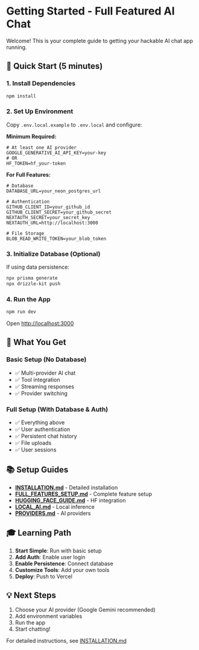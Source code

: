 # Getting Started - Full Featured AI Chat

Welcome! This is your complete guide to getting your hackable AI chat app running.

## 🎯 Quick Start (5 minutes)

### 1. Install Dependencies

```bash
npm install
```

### 2. Set Up Environment

Copy `.env.local.example` to `.env.local` and configure:

**Minimum Required:**
```env
# At least one AI provider
GOOGLE_GENERATIVE_AI_API_KEY=your-key
# OR
HF_TOKEN=hf_your-token
```

**For Full Features:**
```env
# Database
DATABASE_URL=your_neon_postgres_url

# Authentication
GITHUB_CLIENT_ID=your_github_id
GITHUB_CLIENT_SECRET=your_github_secret
NEXTAUTH_SECRET=your_secret_key
NEXTAUTH_URL=http://localhost:3000

# File Storage
BLOB_READ_WRITE_TOKEN=your_blob_token
```

### 3. Initialize Database (Optional)

If using data persistence:

```bash
npx prisma generate
npx drizzle-kit push
```

### 4. Run the App

```bash
npm run dev
```

Open [http://localhost:3000](http://localhost:3000)

## 🚀 What You Get

### Basic Setup (No Database)
- ✅ Multi-provider AI chat
- ✅ Tool integration
- ✅ Streaming responses
- ✅ Provider switching

### Full Setup (With Database & Auth)
- ✅ Everything above
- ✅ User authentication
- ✅ Persistent chat history
- ✅ File uploads
- ✅ User sessions

## 📚 Setup Guides

- **[INSTALLATION.md](INSTALLATION.md)** - Detailed installation
- **[FULL_FEATURES_SETUP.md](FULL_FEATURES_SETUP.md)** - Complete feature setup
- **[HUGGING_FACE_GUIDE.md](HUGGING_FACE_GUIDE.md)** - HF integration
- **[LOCAL_AI.md](LOCAL_AI.md)** - Local inference
- **[PROVIDERS.md](PROVIDERS.md)** - AI providers

## 🎓 Learning Path

1. **Start Simple**: Run with basic setup
2. **Add Auth**: Enable user login
3. **Enable Persistence**: Connect database
4. **Customize Tools**: Add your own tools
5. **Deploy**: Push to Vercel

## 💡 Next Steps

1. Choose your AI provider (Google Gemini recommended)
2. Add environment variables
3. Run the app
4. Start chatting!

For detailed instructions, see [INSTALLATION.md](INSTALLATION.md)

